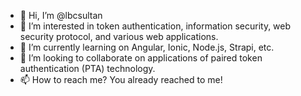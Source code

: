 - 👋 Hi, I’m @lbcsultan
- 👀 I’m interested in token authentication, information security, web security protocol, and various web applications. 
- 🌱 I’m currently learning on Angular, Ionic, Node.js, Strapi, etc.
- 💞️ I’m looking to collaborate on applications of paired token authentication (PTA) technology. 
- 📫 How to reach me? You already reached to me!

<!---
lbcsultan/lbcsultan is a ✨ special ✨ repository because its `README.md` (this file) appears on your GitHub profile.
You can click the Preview link to take a look at your changes.
--->
